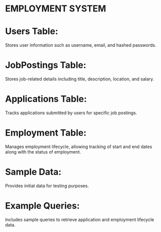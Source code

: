 # EMPLOYMENT SYSTEM
# Users Table: 
  Stores user information such as username, email, and hashed passwords.
# JobPostings Table: 
  Stores job-related details including title, description, location, and salary.
# Applications Table:
  Tracks applications submitted by users for specific job postings.
# Employment Table: 
  Manages employment lifecycle, allowing tracking of start and end dates along with the status of employment.
# Sample Data: 
  Provides initial data for testing purposes.
# Example Queries: 
  Includes sample queries to retrieve application and employment lifecycle data.
